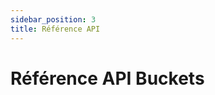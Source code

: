 ```yaml
---
sidebar_position: 3
title: Référence API
---
```


# Référence API Buckets

<!-- TODO: Contenu à rédiger --> 